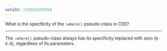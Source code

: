 ```yaml
---
noteId: 1728325255018
---
```


What is the specificity of the `:where()` pseudo-class in CSS?

---

The `:where()` pseudo-class always has its specificity replaced with zero (`0-0-0`), regardless of its parameters.
